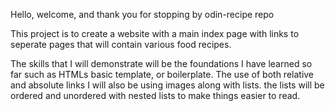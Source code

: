 Hello, welcome, and thank you for stopping by odin-recipe repo

This project is to create a website with a main index page
with links to seperate pages that will contain various
food recipes.

The skills that I will demonstrate will be the foundations 
I have learned so far such as HTMLs basic template, or 
boilerplate. The use of both relative and absolute links
I will also be using images along with lists. the lists 
will be ordered and unordered with nested lists to make 
things easier to read.

